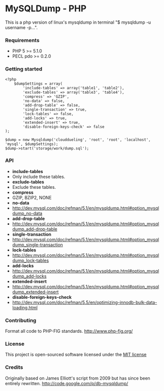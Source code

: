 # MySQLDump - PHP

This is a php version of linux's mysqldump in terminal "$ mysqldump -u username -p...".

### Requirements

- PHP 5 >= 5.1.0
- PECL pdo >= 0.2.0

### Getting started

    <?php
        $dumpSettings = array(
            'include-tables' => array('table1', 'table2'),
            'exclude-tables' => array('table3', 'table4'),
            'compress' => 'GZIP',
            'no-data' => false,
            'add-drop-table' => false,
            'single-transaction' => true,
            'lock-tables' => false,
            'add-locks' => true,
            'extended-insert' => true,
            'disable-foreign-keys-check' => false
    );

    $dump = new Mysqldump('clouddueling', 'root', 'root', 'localhost', 'mysql', $dumpSettings);
    $dump->start('storage/work/dump.sql');

### API

- **include-tables**
 - Only include these tables.
- **exclude-tables**
 - Exclude these tables.
- **compress**
 - GZIP, BZIP2, NONE
- **no-data**
 - http://dev.mysql.com/doc/refman/5.1/en/mysqldump.html#option_mysqldump_no-data
- **add-drop-table**
 - http://dev.mysql.com/doc/refman/5.1/en/mysqldump.html#option_mysqldump_add-drop-table
- **single-transaction**
 - http://dev.mysql.com/doc/refman/5.1/en/mysqldump.html#option_mysqldump_single-transaction
- **lock-tables**
 - http://dev.mysql.com/doc/refman/5.1/en/mysqldump.html#option_mysqldump_lock-tables
- **add-locks**
 - http://dev.mysql.com/doc/refman/5.1/en/mysqldump.html#option_mysqldump_add-locks
- **extended-insert**
 - http://dev.mysql.com/doc/refman/5.1/en/mysqldump.html#option_mysqldump_extended-insert
- **disable-foreign-keys-check**
 - http://dev.mysql.com/doc/refman/5.5/en/optimizing-innodb-bulk-data-loading.html

### Contributing

Format all code to PHP-FIG standards.
http://www.php-fig.org/

### License

This project is open-sourced software licensed under the [MIT license](http://opensource.org/licenses/MIT)

### Credits

Originally based on James Elliott's script from 2009 but has since been entirely rewritten.
http://code.google.com/p/db-mysqldump/

